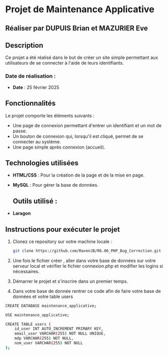 # Projet de Maintenance Applicative

## Réaliser par DUPUIS Brian et MAZURIER Eve
## Description

Ce projet a été réalisé dans le but de créer un site simple permettant aux utilisateurs de se connecter à l'aide de leurs identifiants. 

### Date de réalisation :
- **Date** : 25 février 2025

## Fonctionnalités

Le projet comporte les éléments suivants :
- Une page de connexion permettant d'entrer un identifiant et un mot de passe.
- Un bouton de connexion qui, lorsqu'il est cliqué, permet de se connecter au système.
- Une page simple après connexion (accueil).

## Technologies utilisées

- **HTML/CSS** : Pour la création de la page et de la mise en page.
- **MySQL** : Pour gérer la base de données.

  ## Outils utilisé :

- **Laragon** 

## Instructions pour exécuter le projet

1. Clonez ce repository sur votre machine locale :
   ```bash
   git clone https://github.com/RavenJB/R6.06_PHP_Bug_Correction.git
   ```

2. Une fois le fichier créer , aller dans votre base de données sur votre serveur local et vérifier le fichier connexion.php et modifier les logins si nécessaires.

3. Démarrer le projet et s'inscrire dans un premier temps.

4. Dans votre base de donnée rentrer ce code afin de faire votre base de données et votre table users 
```bash
CREATE DATABASE maintenance_applicative;

USE maintenance_applicative;

CREATE TABLE users (
    id_user INT AUTO_INCREMENT PRIMARY KEY,
    email_user VARCHAR(255) NOT NULL UNIQUE,
    mdp VARCHAR(255) NOT NULL,
    nom_user VARCHAR(255) NOT NULL
);
```
